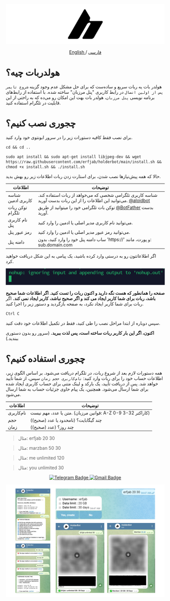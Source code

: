 ![Example Image](holderbotcover.png)

<p align="center">
 <a href="./README.md">
 English
 </a>
 /
 <a href="./README-fa.md">
 فارسی
 </a>
</p>

# هولدربات چیه؟
هولدر بات یه ربات سریع و ساده‌ست که برای حل مشکل عدم وجود گزینه `شروع تایمر پس از اولین اتصال` در رابط کاربری "پنل مرزبان" ساخته شده. با استفاده از رابط‌های برنامه نویسی `پنل مرزبان`، هولدر بات بهت این امکان رو می‌ده که به راحتی از این قابلیت در تلگرام استفاده کنید.

# چجوری نصب کنیم؟
برای نصب فقط کافیه دستورات زیر را در سرور ابونتوی خود وارد کنید.
```
cd && cd ..
```

```
sudo apt install && sudo apt-get install libjpeg-dev && wget https://raw.githubusercontent.com/erfjab/holderbot/main/install.sh && chmod +x install.sh && ./install.sh
```
حالا که همه پیش‌نیازها نصب شدن، برای استارت زدن ربات اطلاعات زیر رو بهش بدید.

| اطلاعات | توضیحات |
| --- | --- |
| شناسه کاربری ادمین | شناسه کاربری تلگرامی شخصی که می‌خواهد از ربات استفاده کند. می‌توانید این اطلاعات را از این ربات بدست آورید. [@aloidbot](https://t.me/aloidbot) |
| توکن ربات تلگرام | توکن بات تلگرامی خود را میتوانید از طریق [@BotFather](https://t.me/botfather) بدست آورید. |
| نام کاربری پنل | می‌توانید نام کاربری مدیر اصلی یا ادمین را وارد کنید. |
| رمز عبور پنل | می‌توانید رمز عبور مدیر اصلی یا ادمین را وارد کنید. |
| دامنه پنل | ساب دامنه پنل خود را وارد کنید، بدون 'https://' و پورت، مانند: sub.domain.com |

اگر اطلاعاتتون رو به درستی وارد کرده باشید، یک پیامی به این شکل دریافت خواهید کرد.

![Example Image](nohupshot.png)

**صفحه را همانطور که هست نگه دارید و اکنون ربات را تست کنید. اگر اطلاعات شما صحیح باشد، ربات برای شما کاربر ایجاد می کند و اگر صحیح نباشد، کاربر ایجاد نمی کند.**
اگر ربات برای شما کاربر ایجاد نکرد، به صفحه بازگردید و دستور زیر را اجرا کنید.
```
Ctrl C
```
سپس دوباره از ابتدا مراحل نصب را طی کنید، فقط در تکمیل اطلاعات خود دقت کنید.

**اکنون، اگر این بار کاربر ربات ساخته است، پس لذت ببرید.** (سرور رو بدون دستوری ببندید.)

# چجوری استفاده کنیم؟

همه دستورات لازم بعد از شروع ربات، در تلگرام دریافت می‌شود. بر اساس الگوی زیر، اطلاعات حساب خود را برای ربات وارد کنید: `نام‌کاربری حجم زمان` سپس، از شما تأیید خواهد شد. پس از دریافت تأیید، یک بارکد و لینک متنی برای حساب کاربری ایجاد شده برای شما ارسال می‌شود. همچنین، یک پیام حاوی جزئیات حساب به شما ارسال می‌شود.

| اطلاعات | توضیحات |
| --- | --- |
| نام‌کاربری | متن یا عدد، مهم نیست. (قوانین مرزبان: A-Z 0-9 3-32 کاراکتر) |
| حجم | چند گیگابایت؟ (نامحدود یا عدد (صحیح))|
| زمان | چند روز؟ (عدد (صحیح))|

> مثال: erfjab 20 30

> مثال: marzban 50 30

> مثال: me unlimited 120

> مثال: you unlimited 30


<p align="center">
  <a target="_blank" href="https://t.me/erfjab">
    <img alt="Telegram Badge" src="https://img.shields.io/badge/erfjab-Telegramlink?style=for-the-badge&logo=telegram&logoColor=white&color=blue&link=https%3A%2F%2Ft.me%2Ferfjab&link=https%3A%2F%2Ft.me%2Ferfjab">
  </a>
  <a target="_blank" href="mailto:erfjab@gmail.com">
    <img alt="Gmail Badge" src="https://img.shields.io/badge/erfjab-gmaillink?style=for-the-badge&logo=gmail&logoColor=white&color=red&link=https%3A%2F%2Ft.me%2Ferfjab">
  </a>
</p>



![Example Image](screenshots.png)
